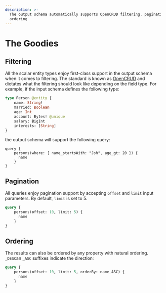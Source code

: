 ```yaml
---
description: >-
  The output schema automatically supports OpenCRUD filtering, pagination and
  ordering
---
```


# The Goodies

## Filtering

All the scalar entity types enjoy first-class support in the output schema when it comes to filtering. The standard is known as [OpenCRUD](https://www.opencrud.org/) and dictates what the filtering should look like depending on the field type. For example, if the input schema defines the following type:

```graphql
type Person @entity {
    name: String!
    married: Boolean
    age: Int
    account: Bytes! @unique
    salary: BigInt
    interests: [String]
}
```

the output schema will support the following query:

```text
query {
    persons(where: { name_startsWith: "Joh", age_gt: 20 }) {
      name
    }
}
```

## Pagination

All queries enjoy pagination support by accepting `offset` and `limit` input parameters. By default, `limit` is set to 5.

```graphql
query {
    persons(offset: 10, limit: 5) {
      name
    }
}
```

## Ordering

The results can also be ordered by any property with natural ordering. `_DESC`an `_ASC` suffixes indicate the direction:

```graphql
query {
    persons(offset: 10, limit: 5, orderBy: name_ASC) {
      name
    }
}
```

